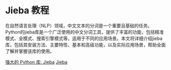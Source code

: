 # Jieba 教程

<show-structure depth="3"/>

在自然语言处理（NLP）领域，中文文本的分词是一个重要且基础的任务。Python的jieba库是一个广泛使用的中文分词工具，提供了丰富的功能，包括精准模式、全模式、搜索引擎模式等，适用于不同的应用场景。本文将详细介绍jieba库，包括其安装方法、主要特性、基本和高级功能，以及实际应用场景，帮助全面了解并掌握该库的使用。



<seealso>
<category ref="ref_docs">
    <a href="https://mp.weixin.qq.com/s/o2jdWutOzNVTLbGWFU_Fqw">强大的 Python 库: Jieba</a>
</category>
<category ref="ref_github">
    <a href="https://github.com/fxsjy/jieba">Jieba</a>
</category>
<category ref="ref_issues">
</category>
<category ref="ref_hf">
</category>
<category ref="ref_ms">
</category>
</seealso>

